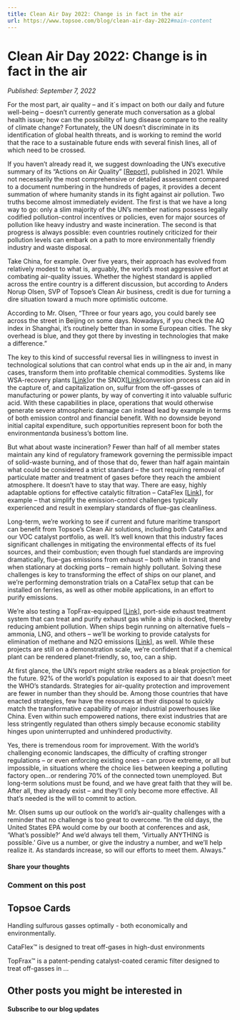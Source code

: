 ```yaml
---
title: Clean Air Day 2022: Change is in fact in the air
url: https://www.topsoe.com/blog/clean-air-day-2022#main-content
---
```


# Clean Air Day 2022: Change is in fact in the air

*Published: September 7, 2022*

For the most part, air quality – and it´s impact on both our daily and future well-being – doesn’t currently generate much conversation as a global health issue; how can the possibility of lung disease compare to the reality of climate change? Fortunately, the UN doesn’t discriminate in its identification of global health threats, and is working to remind the world that the race to a sustainable future ends with several finish lines, all of which need to be crossed.

If you haven’t already read it, we suggest downloading the UN’s executive summary of its “Actions on Air Quality” [[Report](https://www.unep.org/resources/report/actions-air-quality-global-summary-policies-and-programmes-reduce-air-pollution)], published in 2021. While not necessarily the most comprehensive or detailed assessment compared to a document numbering in the hundreds of pages, it provides a decent summation of where humanity stands in its fight against air pollution. Two truths become almost immediately evident. The first is that we have a long way to go: only a slim majority of the UN’s member nations possess legally codified pollution-control incentives or policies, even for major sources of pollution like heavy industry and waste incineration. The second is that progress is always possible: even countries routinely criticized for their pollution levels can embark on a path to more environmentally friendly industry and waste disposal.

Take China, for example. Over five years, their approach has evolved from relatively modest to what is, arguably, the world’s most aggressive effort at combating air-quality issues. Whether the highest standard is applied across the entire country is a different discussion, but according to Anders Norup Olsen, SVP of Topsoe’s Clean Air business, credit is due for turning a dire situation toward a much more optimistic outcome.

According to Mr. Olsen, “Three or four years ago, you could barely see across the street in Beijing on some days. Nowadays, if you check the AQ index in Shanghai, it’s routinely better than in some European cities. The sky overhead is blue, and they got there by investing in technologies that make a difference.”

The key to this kind of successful reversal lies in willingness to invest in technological solutions that can control what ends up in the air and, in many cases, transform them into profitable chemical commodities. Systems like WSA-recovery plants [[Link](https://www.topsoe.com/processes/sulfuric-acid/wet-gas-sulfuric-acid-wsa)]or the SNOX[[Link](https://www.topsoe.com/our-resources/knowledge/our-products/process-licensing/snoxtm-technology-for-refineries-and-power-plants)]conversion process can aid in the capture of, and capitalization on, sulfur from the off-gasses of manufacturing or power plants, by way of converting it into valuable sulfuric acid. With these capabilities in place, operations that would otherwise generate severe atmospheric damage can instead lead by example in terms of both emission control and financial benefit. With no downside beyond initial capital expenditure, such opportunities represent boon for both the environment*and*a business’s bottom line.

But what about waste incineration? Fewer than half of all member states maintain any kind of regulatory framework governing the permissible impact of solid-waste burning, and of those that do, fewer than half again maintain what could be considered a strict standard – the sort requiring removal of particulate matter and treatment of gases before they reach the ambient atmosphere. It doesn’t have to stay that way. There are easy, highly adaptable options for effective catalytic filtration – CataFlex [[Link](https://www.topsoe.com/our-resources/knowledge/our-products/catalysts/cataflextm)], for example – that simplify the emission-control challenges typically experienced and result in exemplary standards of flue-gas cleanliness.

Long-term, we’re working to see if current and future maritime transport can benefit from Topsoe’s Clean Air solutions, including both CataFlex and our VOC catalyst portfolio, as well. It’s well known that this industry faces significant challenges in mitigating the environmental effects of its fuel sources, and their combustion; even though fuel standards are improving dramatically, flue-gas emissions from exhaust – both while in transit and when stationary at docking ports – remain highly pollutant. Solving these challenges is key to transforming the effect of ships on our planet, and we’re performing demonstration trials on a CataFlex setup that can be installed on ferries, as well as other mobile applications, in an effort to purify emissions.

We’re also testing a TopFrax-equipped [[Link](https://www.topsoe.com/our-resources/knowledge/our-products/catalysts/topfraxtm)], port-side exhaust treatment system that can treat and purify exhaust gas while a ship is docked, thereby reducing ambient pollution. When ships begin running on alternative fuels – ammonia, LNG, and others – we’ll be working to provide catalysts for elimination of methane and N2O emissions [[Link](https://www.topsoe.com/processes/nitrous-oxide-removal)], as well. While these projects are still on a demonstration scale, we’re confident that if a chemical plant can be rendered planet-friendly, so, too, can a ship.

At first glance, the UN’s report might strike readers as a bleak projection for the future. 92% of the world’s population is exposed to air that doesn’t meet the WHO’s standards. Strategies for air-quality protection and improvement are fewer in number than they should be. Among those countries that have enacted strategies, few have the resources at their disposal to quickly match the transformative capability of major industrial powerhouses like China. Even within such empowered nations, there exist industries that are less stringently regulated than others simply because economic stability hinges upon uninterrupted and unhindered productivity.

Yes, there is tremendous room for improvement. With the world’s challenging economic landscapes, the difficulty of crafting stronger regulations – or even enforcing existing ones – can prove extreme, or all but impossible, in situations where the choice lies between keeping a polluting factory open…or rendering 70% of the connected town unemployed. But long-term solutions must be found, and we have great faith that they will be. After all, they already exist – and they’ll only become more effective. All that’s needed is the will to commit to action.

Mr. Olsen sums up our outlook on the world’s air-quality challenges with a reminder that no challenge is too great to overcome. “In the old days, the United States EPA would come by our booth at conferences and ask, ‘What’s possible?’ And we’d always tell them, ‘Virtually ANYTHING is possible.’ Give us a number, or give the industry a number, and we’ll help realize it. As standards increase, so will our efforts to meet them. Always.”

#### Share your thoughts

### Comment on this post

## Topsoe Cards

Handling sulfurous gasses optimally - both economically and environmentally.

CataFlex™ is designed to treat off-gases in high-dust environments

TopFrax™ is a patent-pending catalyst-coated ceramic filter designed to treat off-gasses in ...

## Other posts you might be interested in

#### Subscribe to our blog updates